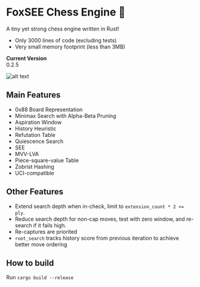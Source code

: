 # FoxSEE Chess Engine 🦊
A tiny yet strong chess engine written in Rust!  

- Only 3000 lines of code (excluding tests)
- Very small memory footprint (less than 3MB)

**Current Version**  
0.2.5

![alt text](https://travis-ci.org/redsalmon91/FoxSEE.svg?branch=master)

## Main Features

- 0x88 Board Representation
- Minimax Search with Alpha-Beta Pruning
- Aspiration Window
- History Heuristic
- Refutation Table
- Quiescence Search
- SEE
- MVV-LVA
- Piece-square-value Table
- Zobrist Hashing
- UCI-compatible

## Other Features

- Extend search depth when in-check, limit to `extension_count * 2 <= ply`.
- Reduce search depth for non-cap moves, test with zero window, and re-search if it fails high.
- Re-captures are priorited
- `root_search` tracks history score from previous iteration to achieve better move ordering

## How to build
Run `cargo build --release`
